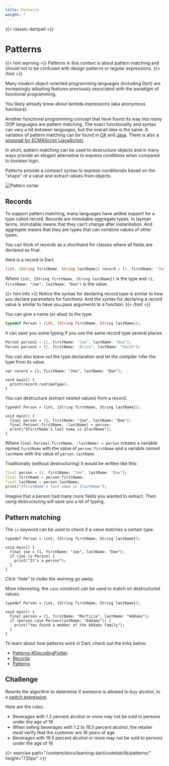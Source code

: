 ```yaml
---
title: Patterns
weight: 7
---
```


{{< classic-dartpad >}}

# Patterns

{{< hint warning >}}
Patterns in this context is about pattern matching and should not to be
confused with design patterns or regular expressions.
{{< /hint >}}

Many modern object-oriented programming languages (including Dart) are
increasingly adopting features previously associated with the paradigm of
functional programming.

You likely already know about lambda expressions (aka anonymous functions).

Another functional programming concept that have found its way into many OOP
languages are pattern matching.
The exact functionality and syntax can vary a bit between languages, but
the overall idea is the same.
A variation of pattern matching can be found in
[C#](https://learn.microsoft.com/en-us/dotnet/csharp/fundamentals/functional/pattern-matching)
and
[Java](https://docs.oracle.com/en/java/javase/21/language/pattern-matching.html).
There is also a [proposal for ECMAScript
(JavaScript)](https://tc39.es/proposal-pattern-matching/).

In short, pattern matching can be used to destructure objects and in many ways
provide an elegant alternative to express conditions when compared to boolean
logic.

Patterns provide a compact syntax to express conditionals based on the "shape"
of a value and extract values from objects.

![Pattern sorter](../images/pexels-towfiqu-barbhuiya-3440682-11030155.jpg "Towfiqu barbhuiyaPattern sorter toy. Picture by Towfiqu barbhuiya")

## Records

To support pattern matching, many languages have added support for a type
called record.
Records are immutable aggregate types.
In layman terms, immutable means that they can't change after instantiation.
And aggregate means that they are types that can combine values of other types.

You can think of records as a shorthand for classes where all fields are
declared as final.

Here is a record in Dart.

```dart
(int, {String firstName, String lastName}) record = (1, firstName: "Joe", lastName: "Doe");
```

Where `(int, {String firstName, String lastName})` is the type and `(1, firstName: "Joe", lastName: "Doe")` is the value.

{{< hint info >}}
Notice the syntax for declaring record type is similar to how you declare
parameters for functions.
And the syntax for declaring a record value is similar to have you pass
arguments to a function.
{{< /hint >}}

You can give a name (or alias) to the type.

```dart
typedef Person = (int, {String firstName, String lastName});
```

It can save you some typing if you use the same record type several places.

```dart
Person person1 = (1, firstName: "Joe", lastName: "Doe");
Person person2 = (2, firstName: "Alice", lastName: "Smith");
```

You can also leave out the type declaration and let the compiler infer the
type from its value.

```run-dartpad:theme-dark:mode-dart:width-100%
var record = (1, firstName: "Joe", lastName: "Doe");

void main() {
  print(record.runtimeType);
}
```

You can destructure (extract nested values) from a record.

```run-dartpad:theme-dark:mode-dart:width-100%:height-210px
typedef Person = (int, {String firstName, String lastName});

void main() {
  final person = (1, firstName: "Joe", lastName: "Doe");
  final Person(:firstName, :lastName) = person;
  print("$firstName's last name is $lastName");
}
```

Where `final Person(:firstName, :lastName) = person` creates a variable named
`firstName` with the value of `person.firstName` and a variable named
`lastName` with the value of `person.lastName`.

Traditionally (without destructuring) it would be written like this:

```dart
final person = (1, firstName: "Joe", lastName: "Doe");
final firstName = person.firstName;
final lastName = person.lastName;
print("$firstName's last name is $lastName");
```

Imagine that a person had many more fields you wanted to extract.
Then using destructuring will save you a lot of typing.

## Pattern matching

The `is` keyword can be used to check if a value matches a certain type.

```run-dartpad:theme-dark:mode-dart:width-100%:height-230px
typedef Person = (int, {String firstName, String lastName});

void main() {
  final joe = (1, firstName: "Joe", lastName: "Doe");
  if (joe is Person) {
    print("It's a person");
  }
}
```
_Click "hide" to make the warning go away._

More interesting, the `case` construct can be used to match on destructured
values.

```run-dartpad:theme-dark:mode-dart:width-100%:height-230px
typedef Person = (int, {String firstName, String lastName});

void main() {
  final person = (1, firstName: "Morticia", lastName: "Addams");
  if (person case Person(lastName: "Addams")) {
    print("You found a member of the Addams family");
  }
}
```

To learn about how patterns work in Dart, check out the links below.

- [Patterns #DecodingFlutter](https://www.youtube.com/watch?v=aLvlqD4QS7Y).
- [Records](https://dart.dev/language/records)
- [Patterns](https://dart.dev/language/patterns)

## Challenge

Rewrite the algorithm to determine if someone is allowed to buy alcohol, to a
[switch expression](https://dart.dev/language/branches#switch-expressions).

Here are the rules:

- Beverages with 1.2 percent alcohol or more may not be sold to persons under the age of 16
- When selling beverages with 1.2 to 16.5 percent alcohol, the retailer must verify that the customer are 16 years of age
- Beverages with 16.5 percent alcohol or more may not be sold to persons under the age of 18

{{< exercise path="/content/docs/learning-dart/codelab/lib/patterns/" height="720px" >}}
